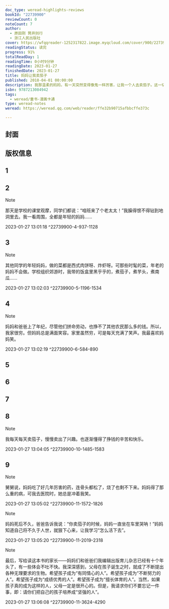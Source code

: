 ```yaml
---
doc_type: weread-highlights-reviews
bookId: "22739900"
reviewCount: 0
noteCount: 7
author:
  - 原田刚 筒井则行
  - 浙江人民出版社
cover: https://wfqqreader-1252317822.image.myqcloud.com/cover/900/22739900/t7_22739900.jpg
readingStatus: 读完
progress: 91%
totalReadDay: 1
readingTime: 0小时9分钟
readingDate: 2023-01-27
finishedDate: 2023-01-27
title: 妈妈让我卖茄子
published: 2018-04-01 00:00:00
description: 我那温柔的妈妈，有一天突然变得像鬼一样厉害，让我一个人去卖茄子。这一切究竟是为什么呢？四十年前发生在日本乡村小镇的故事，今天仍可以感动千万人。
isbn: 9787213084942
tags:
  - weread/童书-漫画卡通
type: weread-notes
weread: https://weread.qq.com/web/reader/ffe32b90715afbbcffe373c

---
```



## 封面

## 版权信息

## 1

## 2

> [!NOTE] 
> 那天是学校的课堂观摩，同学们都说：“咱班来了个老太太！”我臊得恨不得钻到地洞里去。我一看周围，全都是年轻的妈妈……
> 
> 2023-01-27 13:01:18 ^22739900-4-937-1128

## 3

> [!NOTE] 
> 其他同学的年轻妈妈，做的菜都是西式肉饼呀、炸虾呀。可那些时髦的菜，年老的妈妈不会做。学校组织郊游时，我带的饭盒里黑乎乎的，煮茄子，煮芋头，煮南瓜……
> 
> 2023-01-27 13:02:03 ^22739900-5-1196-1534

## 4

> [!NOTE] 
> 妈妈和爸爸上了年纪，尽管他们拼命劳动，也挣不了其他农民那么多的钱。所以，我家很穷。但妈妈总是满面笑容。家里虽然穷，可是每天充满了笑声。我最喜欢妈妈笑。
> 
> 2023-01-27 13:02:19 ^22739900-6-584-890

## 5

## 6

## 7

## 8

> [!NOTE] 
> 我每天每天卖茄子，慢慢卖出了兴趣。也逐渐懂得了挣钱的辛苦和快乐。
> 
> 2023-01-27 13:04:05 ^22739900-10-1485-1583

## 9

> [!NOTE] 
> 舅舅说，妈妈吃了好几年厉害的药，连骨头都松了，烧了也剩不下来。妈妈得了那么重的病，可我去医院时，她总是冲着我笑。
> 
> 2023-01-27 13:05:02 ^22739900-11-1572-1826

> [!NOTE] 
> 妈妈死后不久，爸爸告诉我说：“你卖茄子的时候，妈妈一直坐在车里哭呐！”妈妈知道自己将不久于人世，就狠下心来，让我学习“怎么活下去”。
> 
> 2023-01-27 13:05:20 ^22739900-11-2019-2318

> [!NOTE] 
> 最后，写给读这本书的家长——妈妈们和爸爸们我编辑出版育儿杂志已经有十个年头了，有一些体会不吐不快。我深深感到，父母在孩子诞生之时，就成了不断提出各种无理要求的生物。希望孩子成为“有同情心的人”。希望孩子成为“不断努力的人”。希望孩子成为“成绩优秀的人”。希望孩子成为“擅长体育的人”。当然，如果孩子真的成为这样的人，父母一定是很开心的。但是，我请求你们不要忘记一件事，即：请你们把自己的孩子培养成“坚强的人”。
> 
> 2023-01-27 13:06:08 ^22739900-11-3624-4290

